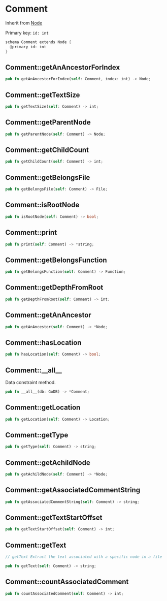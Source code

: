 # Comment

Inherit from [Node](./Node.md)

Primary key: `id: int`

```rust
schema Comment extends Node {
  @primary id: int
}
```
## Comment::getAnAncestorForIndex

```rust
pub fn getAnAncestorForIndex(self: Comment, index: int) -> Node;
```
## Comment::getTextSize

```rust
pub fn getTextSize(self: Comment) -> int;
```
## Comment::getParentNode

```rust
pub fn getParentNode(self: Comment) -> Node;
```
## Comment::getChildCount

```rust
pub fn getChildCount(self: Comment) -> int;
```
## Comment::getBelongsFile

```rust
pub fn getBelongsFile(self: Comment) -> File;
```
## Comment::isRootNode

```rust
pub fn isRootNode(self: Comment) -> bool;
```
## Comment::print

```rust
pub fn print(self: Comment) -> *string;
```
## Comment::getBelongsFunction

```rust
pub fn getBelongsFunction(self: Comment) -> Function;
```
## Comment::getDepthFromRoot

```rust
pub fn getDepthFromRoot(self: Comment) -> int;
```
## Comment::getAnAncestor

```rust
pub fn getAnAncestor(self: Comment) -> *Node;
```
## Comment::hasLocation

```rust
pub fn hasLocation(self: Comment) -> bool;
```
## Comment::\_\_all\_\_

Data constraint method.

```rust
pub fn __all__(db: GoDB) -> *Comment;
```
## Comment::getLocation

```rust
pub fn getLocation(self: Comment) -> Location;
```
## Comment::getType

```rust
pub fn getType(self: Comment) -> string;
```
## Comment::getAchildNode

```rust
pub fn getAchildNode(self: Comment) -> *Node;
```
## Comment::getAssociatedCommentString

```rust
pub fn getAssociatedCommentString(self: Comment) -> string;
```
## Comment::getTextStartOffset

```rust
pub fn getTextStartOffset(self: Comment) -> int;
```
## Comment::getText

```java
// getText Extract the text associated with a specific node in a file
```
```rust
pub fn getText(self: Comment) -> string;
```
## Comment::countAssociatedComment

```rust
pub fn countAssociatedComment(self: Comment) -> int;
```
